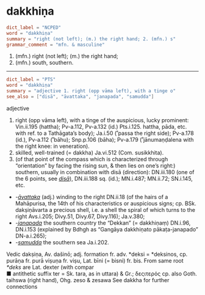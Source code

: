 # dakkhiṇa

``` toml
dict_label = "NCPED"
word = "dakkhiṇa"
summary = "right (not left); (m.) the right hand; 2. (mfn.) s"
grammar_comment = "mfn. & masculine"
```

1. (mfn.) right (not left); (m.) the right hand;
2. (mfn.) south, southern.

--------------------

``` toml
dict_label = "PTS"
word = "dakkhiṇa"
summary = "adjective 1. right (opp vāma left), with a tinge o"
see_also = ["disā", "āvattaka", "janapada", "samudda"]
```

adjective

1. right (opp vāma left), with a tinge of the auspicious, lucky prominent: Vin.ii.195 (hattha); Pv\-a.112, Pv\-a.132 (id.) Pts.i.125. hattha, pāda, etc. with ref. to a Tathāgata’s body); Ja.i.50 (˚passa the right side); Pv\-a.178 (id.), Pv\-a.112 (˚bāhu); Snp.p.106 (bāha); Pv\-a.179 (˚jānumaṇḍalena with the right knee: in veneration).
2. skilled, well\-trained (= dakkha) Ja.vi.512 (Com. susikkhita).
3. (of that point of the compass which is characterized through “orientation” by facing the rising sun, & then lies on one’s right:) southern, usually in combination with disā (direction): DN.iii.180 (one of the 6 points, see *[disā](disā.md)*), DN.iii.188 sq. (id.); MN.i.487; MN.ii.72; SN.i.145, etc.

* *\-[āvattaka](āvattaka.md)* (adj.) winding to the right DN.ii.18 (of the hairs of a Mahāpurisa, the 14th of his characteristics or auspicious signs; cp. BSk. dakṣiṇāvarta a precious shell, i.e. a shell the spiral of which turns to the right Avs.i.205; Divy.51, Divy.67, Divy.116); Ja.v.380;
* *\-[janapada](janapada.md)* the southern country the “Dekkan” (= dakkhiṇaṃ) DN.i.96, DN.i.153 (explained by Bdhgh as “Gangāya dakkhiṇato pākaṭa\-janapado” DN\-a.i.265);
* *\-[samudda](samudda.md)* the southern sea Ja.i.202.

Vedic dakṣiṇa, Av. dašinō; adj. formation fr. adv. \*deksi = \*deksinos, cp. purāṇa fr. purā viṣuṇa fr. viṣu, Lat. bīni (= bisni) fr. bis. From same root *\*deks* are Lat. dexter (with compar  
■ antithetic suffix ter = Sk. tara, as in uttara) & Gr.; δεςιτερός cp. also Goth. taihswa (right hand), Ohg. zeso & zesawa See dakkha for further connections

